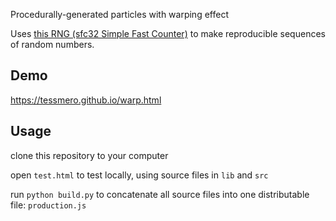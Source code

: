 Procedurally-generated particles with warping effect

Uses [this RNG (sfc32 Simple Fast Counter)](https://stackoverflow.com/a/47593316) to make reproducible sequences of random numbers.

## Demo

https://tessmero.github.io/warp.html

## Usage

clone this repository to your computer

open `test.html` to test locally, using source files in `lib` and `src`

run `python build.py` to concatenate all source files into one distributable file: `production.js`

